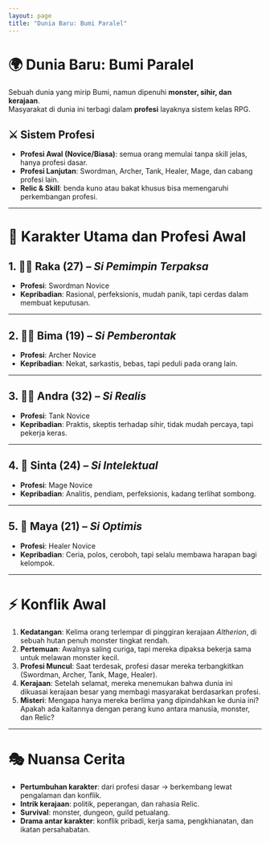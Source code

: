 ```yaml
---
layout: page
title: "Dunia Baru: Bumi Paralel"
---
```

# 🌍 Dunia Baru: Bumi Paralel
Sebuah dunia yang mirip Bumi, namun dipenuhi **monster, sihir, dan kerajaan**.  
Masyarakat di dunia ini terbagi dalam **profesi** layaknya sistem kelas RPG.  

## ⚔️ Sistem Profesi
- **Profesi Awal (Novice/Biasa)**: semua orang memulai tanpa skill jelas, hanya profesi dasar.  
- **Profesi Lanjutan**: Swordman, Archer, Tank, Healer, Mage, dan cabang profesi lain.  
- **Relic & Skill**: benda kuno atau bakat khusus bisa memengaruhi perkembangan profesi.  

---

# 👥 Karakter Utama dan Profesi Awal

## 1. 🧑‍💼 Raka (27) – *Si Pemimpin Terpaksa*
- **Profesi**: Swordman Novice  
- **Kepribadian**: Rasional, perfeksionis, mudah panik, tapi cerdas dalam membuat keputusan.  

---

## 2. 🧑‍🎤 Bima (19) – *Si Pemberontak*
- **Profesi**: Archer Novice  
- **Kepribadian**: Nekat, sarkastis, bebas, tapi peduli pada orang lain.  

---

## 3. 👨‍🔧 Andra (32) – *Si Realis*
- **Profesi**: Tank Novice  
- **Kepribadian**: Praktis, skeptis terhadap sihir, tidak mudah percaya, tapi pekerja keras.  

---

## 4. 👩‍ Sinta (24) – *Si Intelektual*
- **Profesi**: Mage Novice  
- **Kepribadian**: Analitis, pendiam, perfeksionis, kadang terlihat sombong.  

---

## 5. 👩 Maya (21) – *Si Optimis*
- **Profesi**: Healer Novice  
- **Kepribadian**: Ceria, polos, ceroboh, tapi selalu membawa harapan bagi kelompok.  

---

# ⚡️ Konflik Awal
1. **Kedatangan**: Kelima orang terlempar di pinggiran kerajaan *Altherion*, di sebuah hutan penuh monster tingkat rendah.  
2. **Pertemuan**: Awalnya saling curiga, tapi mereka dipaksa bekerja sama untuk melawan monster kecil.  
3. **Profesi Muncul**: Saat terdesak, profesi dasar mereka terbangkitkan (Swordman, Archer, Tank, Mage, Healer).  
4. **Kerajaan**: Setelah selamat, mereka menemukan bahwa dunia ini dikuasai kerajaan besar yang membagi masyarakat berdasarkan profesi.  
5. **Misteri**: Mengapa hanya mereka berlima yang dipindahkan ke dunia ini? Apakah ada kaitannya dengan perang kuno antara manusia, monster, dan Relic?  

---

# 🎭 Nuansa Cerita
- **Pertumbuhan karakter**: dari profesi dasar → berkembang lewat pengalaman dan konflik.  
- **Intrik kerajaan**: politik, peperangan, dan rahasia Relic.  
- **Survival**: monster, dungeon, guild petualang.  
- **Drama antar karakter**: konflik pribadi, kerja sama, pengkhianatan, dan ikatan persahabatan.